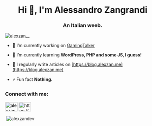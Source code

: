 <h1 align="center">Hi 👋, I'm Alessandro Zangrandi</h1>
<h3 align="center">An Italian weeb.</h3>

<p align="left"> <a href="https://twitter.com/alexzan__" target="blank"><img src="https://img.shields.io/twitter/follow/alexzan__?logo=twitter&style=for-the-badge" alt="alexzan__" /></a> </p>

- 🔭 I’m currently working on [GamingTalker](https://www.gamingtalker.it)

- 🌱 I’m currently learning **WordPress, PHP and some JS, I guess!**

- 📝 I regularly write articles on [https://blog.alexzan.me](https://blog.alexzan.me)

- ⚡ Fun fact **Nothing.**

<h3 align="left">Connect with me:</h3>
<p align="left">
<a href="https://twitter.com/alexzan__" target="blank"><img align="center" src="https://raw.githubusercontent.com/rahuldkjain/github-profile-readme-generator/master/src/images/icons/Social/twitter.svg" alt="alexzan__" height="30" width="40" /></a>
<a href="/https://blog.alexzan.me/rss/" target="blank"><img align="center" src="https://raw.githubusercontent.com/rahuldkjain/github-profile-readme-generator/master/src/images/icons/Social/rss.svg" alt="https://blog.alexzan.me/rss/" height="30" width="40" /></a>
</p>

<p>&nbsp;<img align="center" src="https://github-readme-stats.vercel.app/api?username=alexzandev&show_icons=true&locale=en" alt="alexzandev" /></p>
